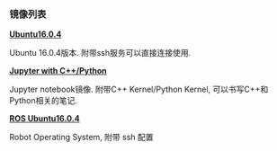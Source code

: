 ### 镜像列表

**[Ubuntu16.0.4](./Ubuntu16_04_ssh)**

Ubuntu 16.0.4版本. 附带ssh服务可以直接连接使用.


**[Jupyter with C++/Python](./Jupyter_C++_Python)**

Jupyter notebook镜像. 附带C++ Kernel/Python Kernel, 可以书写C++和Python相关的笔记.

**[ROS Ubuntu16.0.4](./Ubuntu16_04_ROS)**

Robot Operating System, 附带 ssh 配置
